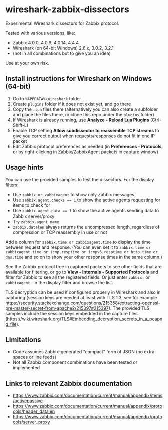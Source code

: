 # wireshark-zabbix-dissectors

Experimental Wireshark dissectors for Zabbix protocol.

Tested with various versions, like:
- Zabbix 4.0.0, 4.0.9, 4.0.14, 4.4.4
- Wireshark (on 64-bit Windows) 2.6.x, 3.0.2, 3.2.1
- (not in all combinations but to give you an idea)

Use at your own risk.

## Install instructions for Wireshark on Windows (64-bit)

1. Go to `%APPDATA%\Wireshark` folder
1. Create `plugins` folder if it does not exist yet, and go there
1. Copy the `.lua` files there (alternatively you can also create a subfolder and
place the files there, or clone this repo under the `plugins` folder)
1. If Wireshark is already running, use **Analyze - Reload Lua Plugins** (Ctrl-Shift-L)
1. Enable TCP setting **Allow subdissector to reassemble TCP streams**
to give you correct output when requests/responses do not fit in one
IP packet
1. Edit Zabbix protocol preferences as needed (in **Preferences - Protocols**, or
by right-clicking in Zabbix/ZabbixAgent packets in capture window)

## Usage hints

You can use the provided samples to test the dissectors. For the display filters:

- Use `zabbix or zabbixagent` to show only Zabbix messages
- Use `zabbix.agent.checks == 1` to show the active agents requesting for items
to check for
- Use `zabbix.agent.data == 1` to show the active agents sending data to Zabbix server/proxy
- Try `zabbix.agent.name`
- `zabbix.datalen` always returns the uncompressed length, regardless of
compression or TCP reassembly in use or not

Add a column for `zabbix.time or zabbixagent.time` to display the time between
request and response. (You can even set it to
`zabbix.time or zabbixagent.time or icmp.resptime or icmpv6.resptime or http.time or dns.time`
and so on to show your other response times in the same column.)

See the Zabbix protocol tree in captured packets to see other fields that are
available for filtering, or go to **View - Internals - Supported Protocols** and
filter for Zabbix to see all the registered fields. Or just enter `zabbix.` or
`zabbixagent.` in the display filter and browse the list.

TLS decryption can be used if configured properly in Wireshark and also in
capturing (session keys are needed at least with TLS 1.3, see for example
https://security.stackexchange.com/questions/215358/extracting-openssl-pre-master-secret-from-apache2/215397#215397).
The provided TLS samples include the session keys embedded in the capture files
(https://wiki.wireshark.org/TLS#Embedding_decryption_secrets_in_a_pcapng_file).

## Limitations

- Code assumes Zabbix-generated "compact" form of JSON (no extra spaces or line feeds)
- Not all Zabbix component combinations have been tested or implemented

## Links to relevant Zabbix documentation

- https://www.zabbix.com/documentation/current/manual/appendix/items/activepassive
- https://www.zabbix.com/documentation/current/manual/appendix/protocols/header_datalen
- https://www.zabbix.com/documentation/current/manual/appendix/protocols/server_proxy
